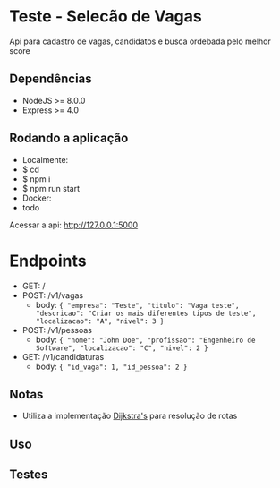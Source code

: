 # Teste - Selecão de Vagas
Api para cadastro de vagas, candidatos e busca ordebada pelo melhor score

## Dependências
 - NodeJS >= 8.0.0 
 - Express >= 4.0

## Rodando a aplicação
 - Localmente:
  - $ cd <raiz>
  - $ npm i
  - $ npm run start
 - Docker:
  - todo

Acessar a api: http://127.0.0.1:5000

# Endpoints
 - GET: /
 - POST: /v1/vagas
   - body: 
      ``
      {
        "empresa": "Teste",
        "titulo": "Vaga teste",
        "descricao": "Criar os mais diferentes tipos de teste",
        "localizacao": "A",
        "nivel": 3
      }
    ``
 - POST: /v1/pessoas
   - body:
      ``
      {
        "nome": "John Doe",
        "profissao": "Engenheiro de Software",
        "localizacao": "C",
        "nivel": 2
      }
      `` 
 - GET: /v1/candidaturas
   - body:
      ``
      {
        "id_vaga": 1,
        "id_pessoa": 2
      }
      ``

## Notas
 - Utiliza a implementação [Dijkstra's](https://github.com/andrewhayward/dijkstra/blob/master/graph.js) para resolução de rotas

## Uso

## Testes
